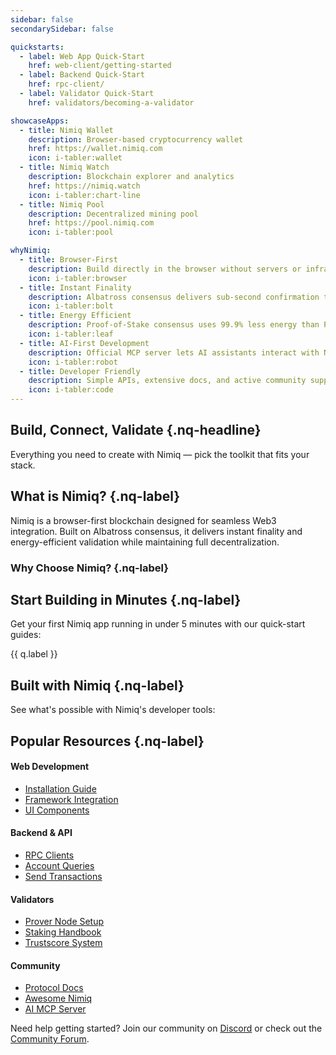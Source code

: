 ```yaml
---
sidebar: false
secondarySidebar: false

quickstarts:
  - label: Web App Quick-Start
    href: web-client/getting-started
  - label: Backend Quick-Start
    href: rpc-client/
  - label: Validator Quick-Start
    href: validators/becoming-a-validator

showcaseApps:
  - title: Nimiq Wallet
    description: Browser-based cryptocurrency wallet
    href: https://wallet.nimiq.com
    icon: i-tabler:wallet
  - title: Nimiq Watch
    description: Blockchain explorer and analytics
    href: https://nimiq.watch
    icon: i-tabler:chart-line
  - title: Nimiq Pool
    description: Decentralized mining pool
    href: https://pool.nimiq.com
    icon: i-tabler:pool

whyNimiq:
  - title: Browser-First
    description: Build directly in the browser without servers or infrastructure
    icon: i-tabler:browser
  - title: Instant Finality
    description: Albatross consensus delivers sub-second confirmation times
    icon: i-tabler:bolt
  - title: Energy Efficient
    description: Proof-of-Stake consensus uses 99.9% less energy than PoW
    icon: i-tabler:leaf
  - title: AI-First Development
    description: Official MCP server lets AI assistants interact with Nimiq directly
    icon: i-tabler:robot
  - title: Developer Friendly
    description: Simple APIs, extensive docs, and active community support
    icon: i-tabler:code
---
```


<script setup lang="ts">
import Hero from './.vitepress/theme/components/Hero.vue'
// import './node_modules/nimiq-css/dist/css/static-content.css'
</script>

<section bg-white>

# Build, Connect, Validate {.nq-headline}

Everything you need to create with Nimiq — pick the toolkit that fits your stack.

<Hero />

</section>

<section bg-darkblue>

## What is Nimiq? {.nq-label}

Nimiq is a browser-first blockchain designed for seamless Web3 integration. Built on Albatross consensus, it delivers instant finality and energy-efficient validation while maintaining full decentralization.

### Why Choose Nimiq? {.nq-label}

<NqGrid f-mt-lg f-mb-2xl :cards="$frontmatter.whyNimiq" />

## Start Building in Minutes {.nq-label}

Get your first Nimiq app running in under 5 minutes with our quick-start guides:

<div f-mt-lg f-mb-2xl>
  <div flex="~ gap-f-md wrap">
    <a v-for="q in $frontmatter.quickstarts" :key="q.label" :href="q.href" nq-pill-blue nq-arrow>{{ q.label }}</a>
  </div>
</div>

</section>

## Built with Nimiq {.nq-label}

See what's possible with Nimiq's developer tools:

<NqGrid f-mt-lg f-mb-2xl :cards="$frontmatter.showcaseApps" />

## Popular Resources {.nq-label}

<div f-mt-lg grid="~ cols-1 md:cols-2 lg:cols-4 gap-f-md">
  <div>
    <h4 text="f-sm neutral-800" font-bold mb-8>Web Development</h4>
    <ul list-none space-y-4 text="f-xs">
      <li><a href="/web-client/installation" hover:underline>Installation Guide</a></li>
      <li><a href="/web-client/integrations" hover:underline>Framework Integration</a></li>
      <li><a href="https://onmax.github.io/nimiq-ui/" hover:underline target="_blank">UI Components</a></li>
    </ul>
  </div>

  <div>
    <h4 text="f-sm neutral-800" font-bold mb-8>Backend & API</h4>
    <ul list-none space-y-4 text="f-xs">
      <li><a href="/rpc-client/clients" hover:underline>RPC Clients</a></li>
      <li><a href="/rpc-client/getAccount" hover:underline>Account Queries</a></li>
      <li><a href="/rpc-client/sendRawTransaction" hover:underline>Send Transactions</a></li>
    </ul>
  </div>

  <div>
    <h4 text="f-sm neutral-800" font-bold mb-8>Validators</h4>
    <ul list-none space-y-4 text="f-xs">
      <li><a href="/validators/prover-node-guide" hover:underline>Prover Node Setup</a></li>
      <li><a href="/validators/staking-handbook" hover:underline>Staking Handbook</a></li>
      <li><a href="/validators/validator-trustscore" hover:underline>Trustscore System</a></li>
    </ul>
  </div>

  <div>
    <h4 text="f-sm neutral-800" font-bold mb-8>Community</h4>
    <ul list-none space-y-4 text="f-xs">
      <li><a href="/protocol/protocol/block-format" hover:underline>Protocol Docs</a></li>
      <li><a href="https://github.com/onmax/nimiq-awesome" hover:underline target="_blank">Awesome Nimiq</a></li>
      <li><a href="https://github.com/onmax/nimiq-mcp" hover:underline target="_blank">AI MCP Server</a></li>
    </ul>
  </div>
</div>

<div f-mt-2xl f-pt-xl border="t-1 neutral-200">
  <p text="f-base neutral-600">
    Need help getting started? Join our community on <a href="https://discord.gg/cMHemg8" nq-arrow text="blue hover:blue-600">Discord</a> or check out the <a href="https://forum.nimiq.community/" nq-arrow text="blue hover:blue-600">Community Forum</a>.
  </p>
</div>

